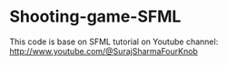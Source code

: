 # Shooting-game-SFML

This code is base on SFML tutorial on Youtube channel:
http://www.youtube.com/@SurajSharmaFourKnob
